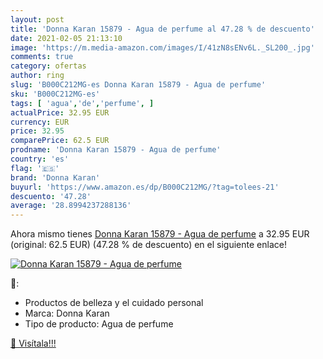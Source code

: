 ```yaml
---
layout: post
title: 'Donna Karan 15879 - Agua de perfume al 47.28 % de descuento'
date: 2021-02-05 21:13:10
image: 'https://m.media-amazon.com/images/I/41zN8sENv6L._SL200_.jpg'
comments: true
category: ofertas
author: ring
slug: 'B000C212MG-es Donna Karan 15879 - Agua de perfume'
sku: 'B000C212MG-es'
tags: [ 'agua','de','perfume', ]
actualPrice: 32.95 EUR
currency: EUR
price: 32.95
comparePrice: 62.5 EUR
prodname: 'Donna Karan 15879 - Agua de perfume'
country: 'es'
flag: '🇪🇸'
brand: 'Donna Karan'
buyurl: 'https://www.amazon.es/dp/B000C212MG/?tag=tolees-21'
descuento: '47.28'
average: '28.8994237288136'
---
```


Ahora mismo tienes [Donna Karan 15879 - Agua de perfume](https://www.amazon.es/dp/B000C212MG/?tag=tolees-21) a 32.95 EUR (original: 62.5 EUR) (47.28 %  de descuento) en el siguiente enlace!

[![Donna Karan 15879 - Agua de perfume](https://m.media-amazon.com/images/I/41zN8sENv6L._SL200_.jpg)](https://www.amazon.es/dp/B000C212MG/?tag=tolees-21)

🔎:

- Productos de belleza y el cuidado personal
- Marca: Donna Karan
- Tipo de producto: Agua de perfume

[🛒 Visítala!!!](https://www.amazon.es/dp/B000C212MG/?tag=tolees-21)
